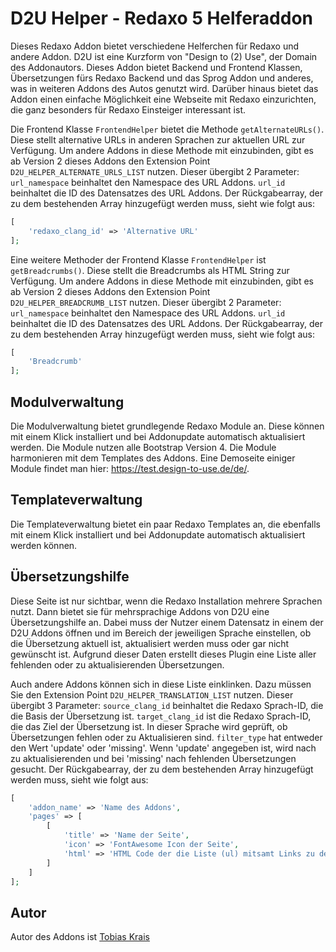 # D2U Helper - Redaxo 5 Helferaddon

Dieses Redaxo Addon bietet verschiedene Helferchen für Redaxo und andere Addon. D2U ist eine Kurzform von "Design to (2) Use", der Domain des Addonautors. Dieses Addon bietet Backend und Frontend Klassen, Übersetzungen fürs Redaxo Backend und das Sprog Addon und anderes, was in weiteren Addons des Autos genutzt wird. Darüber hinaus bietet das Addon einen einfache Möglichkeit eine Webseite mit Redaxo einzurichten, die ganz besonders für Redaxo Einsteiger interessant ist.

Die Frontend Klasse `FrontendHelper` bietet die Methode `getAlternateURLs()`. Diese stellt alternative URLs in anderen Sprachen zur aktuellen URL zur Verfügung. Um andere Addons in diese Methode mit einzubinden, gibt es ab Version 2 dieses Addons den Extension Point `D2U_HELPER_ALTERNATE_URLS_LIST` nutzen. Dieser übergibt 2 Parameter: `url_namespace` beinhaltet den Namespace des URL Addons. `url_id` beinhaltet die ID des Datensatzes des URL Addons.
Der Rückgabearray, der zu dem bestehenden Array hinzugefügt werden muss, sieht wie folgt aus:

```php
[
    'redaxo_clang_id' => 'Alternative URL'
];
```

Eine weitere Methoder der Frontend Klasse `FrontendHelper` ist `getBreadcrumbs()`. Diese stellt die Breadcrumbs als HTML String zur Verfügung. Um andere Addons in diese Methode mit einzubinden, gibt es ab Version 2 dieses Addons den Extension Point `D2U_HELPER_BREADCRUMB_LIST` nutzen. Dieser übergibt 2 Parameter: `url_namespace` beinhaltet den Namespace des URL Addons. `url_id` beinhaltet die ID des Datensatzes des URL Addons.
Der Rückgabearray, der zu dem bestehenden Array hinzugefügt werden muss, sieht wie folgt aus:

```php
[
    'Breadcrumb'
];
```

## Modulverwaltung

Die Modulverwaltung bietet grundlegende Redaxo Module an. Diese können mit einem Klick installiert und bei Addonupdate automatisch aktualisiert werden. Die Module nutzen alle Bootstrap Version 4. Die Module harmonieren mit dem Templates des Addons. Eine Demoseite einiger Module findet man hier: <https://test.design-to-use.de/de/>.

## Templateverwaltung

Die Templateverwaltung bietet ein paar Redaxo Templates an, die ebenfalls mit einem Klick installiert und bei Addonupdate automatisch aktualisiert werden können.

## Übersetzungshilfe

Diese Seite ist nur sichtbar, wenn die Redaxo Installation mehrere Sprachen nutzt. Dann bietet sie für mehrsprachige Addons von D2U eine Übersetzungshilfe an. Dabei muss der Nutzer einem Datensatz in einem der D2U Addons öffnen und im Bereich der jeweiligen Sprache einstellen, ob die Übersetzung aktuell ist, aktualisiert werden muss oder gar nicht gewünscht ist. Aufgrund dieser Daten erstellt dieses Plugin eine Liste aller fehlenden oder zu aktualisierenden Übersetzungen.

Auch andere Addons können sich in diese Liste einklinken. Dazu müssen Sie den Extension Point `D2U_HELPER_TRANSLATION_LIST` nutzen. Dieser übergibt 3 Parameter: `source_clang_id` beinhaltet die Redaxo Sprach-ID, die die Basis der Übersetzung ist. `target_clang_id` ist die Redaxo Sprach-ID, die das Ziel der Übersetzung ist. In dieser Sprache wird geprüft, ob Übersetzungen fehlen oder zu Aktualisieren sind. `filter_type` hat entweder den Wert 'update' oder 'missing'. Wenn 'update' angegeben ist, wird nach zu aktualisierenden und bei 'missing' nach fehlenden Übersetzungen gesucht.
Der Rückgabearray, der zu dem bestehenden Array hinzugefügt werden muss, sieht wie folgt aus:

```php
[
    'addon_name' => 'Name des Addons',
    'pages' => [
        [
            'title' => 'Name der Seite',
            'icon' => 'FontAwesome Icon der Seite',
            'html' => 'HTML Code der die Liste (ul) mitsamt Links zu den Backendseiten der Übersetzungen enthält'
        ]
    ]
];
```

## Autor

Autor des Addons ist [Tobias Krais](https://github.com/TobiasKrais/)
